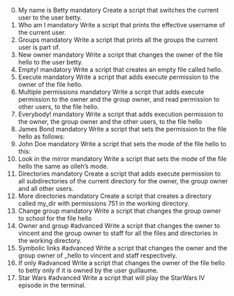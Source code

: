 0. My name is Betty
mandatory
Create a script that switches the current user to the user betty.
1. Who am I
mandatory
Write a script that prints the effective username of the current user.
2. Groups
mandatory
Write a script that prints all the groups the current user is part of.
3. New owner
mandatory
Write a script that changes the owner of the file hello to the user betty.
4. Empty!
mandatory
Write a script that creates an empty file called hello.
5. Execute
mandatory
Write a script that adds execute permission to the owner of the file hello.
6. Multiple permissions
mandatory
Write a script that adds execute permission to the owner and the group owner, and read permission to other users, to the file hello.
7. Everybody!
mandatory
Write a script that adds execution permission to the owner, the group owner and the other users, to the file hello
8. James Bond
mandatory
Write a script that sets the permission to the file hello as follows:
9. John Doe
mandatory
Write a script that sets the mode of the file hello to this:
10. Look in the mirror
mandatory
Write a script that sets the mode of the file hello the same as olleh’s mode.
11. Directories
mandatory
Create a script that adds execute permission to all subdirectories of the current directory for the owner, the group owner and all other users.
12. More directories
mandatory
Create a script that creates a directory called my_dir with permissions 751 in the working directory.
13. Change group
mandatory
Write a script that changes the group owner to school for the file hello
14. Owner and group
#advanced
Write a script that changes the owner to vincent and the group owner to staff for all the files and directories in the working directory.
15. Symbolic links
#advanced
Write a script that changes the owner and the group owner of _hello to vincent and staff respectively.
16. If only
#advanced
Write a script that changes the owner of the file hello to betty only if it is owned by the user guillaume.
17. Star Wars
#advanced
Write a script that will play the StarWars IV episode in the terminal.
